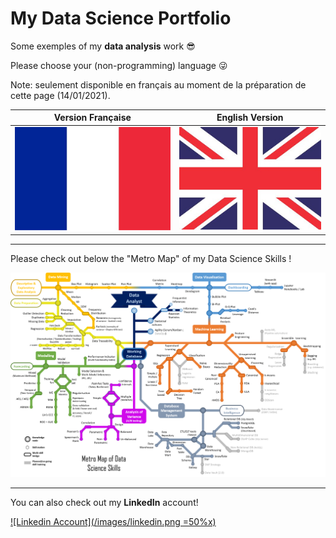 # My Data Science Portfolio

Some exemples of my **data analysis** work :sunglasses:

Please choose your (non-programming) language :stuck_out_tongue_winking_eye:

Note: seulement disponible en français au moment de la préparation de cette page (14/01/2021).

| Version Française                                                                                                                                                | English Version                                                                                                                                              |
| ---------------------------------------------------------------------------------------------------------------------------------------------------------------- | ------------------------------------------------------------------------------------------------------------------------------------------------------------ |
| [![Version française](/images/drapeau_france.jpg "Version française")](https://github.com/loic-nazaries/loic-nazaries.github.io/blob/main/portfolio_francais.md) | [![English Version](/images/union_jack_flag.jpg "English Version")](https://github.com/loic-nazaries/loic-nazaries.github.io/blob/main/portfolio_english.md) |

---

Please check out below the "Metro Map" of my Data Science Skills !

[![Metro Map Data Science](/images/MetroMap_Data_Analyst.png "Click Me!")](https://github.com/loic-nazaries/loic-nazaries.github.io/blob/main/metro_map.md "Metro Map Data Science")

---

You can also check out my **LinkedIn** account!

[![Linkedin Account](/images/linkedin.png =50%x)](https://www.linkedin.com/in/loic-nazaries "Loïc Nazaries - Linkedin.com")

